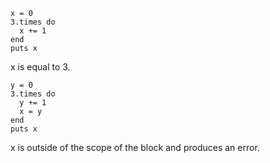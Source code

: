 ```
x = 0
3.times do
  x += 1
end
puts x
```

x is equal to 3.


```
y = 0
3.times do
  y += 1
  x = y
end
puts x
```

x is outside of the scope of the block and produces an error.
